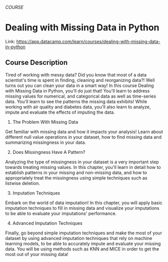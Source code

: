 *COURSE*

# Dealing with Missing Data in Python

Link: https://app.datacamp.com/learn/courses/dealing-with-missing-data-in-python

## Course Description
Tired of working with messy data? Did you know that most of a data scientist's time is spent in finding, cleaning and reorganizing data?! Well turns out you can clean your data in a smart way! In this course Dealing with Missing Data in Python, you'll do just that!  You'll learn to address missing values for numerical, and categorical data as well as time-series data. You'll learn to see the patterns the missing data exhibits! While working with air quality and diabetes data, you'll also learn to analyze, impute and evaluate the effects of imputing the data.

1. The Problem With Missing Data

Get familiar with missing data and how it impacts your analysis! Learn about different null value operations in your dataset, how to find missing data and summarizing missingness in your data.

2. Does Missingness Have A Pattern?

Analyzing the type of missingness in your dataset is a very important step towards treating missing values. In this chapter, you'll learn in detail how to establish patterns in your missing and non-missing data, and how to appropriately treat the missingness using simple techniques such as listwise deletion.

3. Imputation Techniques

Embark on the world of data imputation! In this chapter, you will apply basic imputation techniques to fill in missing data and visualize your imputations to be able to evaluate your imputations' performance.

4. Advanced Imputation Techniques

Finally, go beyond simple imputation techniques and make the most of your dataset by using advanced imputation techniques that rely on machine learning models, to be able to accurately impute and evaluate your missing data. You will be using methods such as KNN and MICE in order to get the most out of your missing data!
